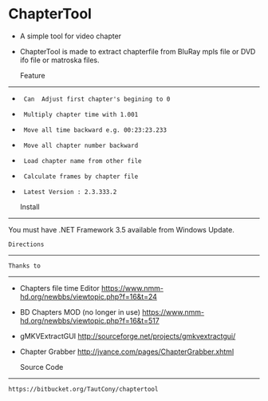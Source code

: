 # ChapterTool #

- A simple tool for video chapter
- ChapterTool is made to extract chapterfile from BluRay mpls file or DVD ifo file or matroska files.

	Feature
--------------------
-	   Can  Adjust first chapter's begining to 0
-	   Multiply chapter time with 1.001
-      Move all time backward e.g. 00:23:23.233
-      Move all chapter number backward
-      Load chapter name from other file
-      Calculate frames by chapter file
-      Latest Version : 2.3.333.2

	Install
--------------------
You must have .NET Framework 3.5 available from Windows Update.

	Directions
--------------------

	Thanks to
--------------------
 - Chapters file time Editor
    https://www.nmm-hd.org/newbbs/viewtopic.php?f=16&t=24
 - BD Chapters MOD (no longer in use)
    https://www.nmm-hd.org/newbbs/viewtopic.php?f=16&t=517
 - gMKVExtractGUI
    http://sourceforge.net/projects/gmkvextractgui/
 - Chapter Grabber
    http://jvance.com/pages/ChapterGrabber.xhtml
	
	Source Code
--------------------
    https://bitbucket.org/TautCony/chaptertool